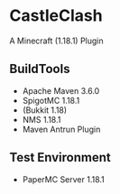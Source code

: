 # CastleClash
A Minecraft (1.18.1) Plugin

## BuildTools
- Apache Maven 3.6.0
- SpigotMC 1.18.1
- (Bukkit 1.18)
- NMS 1.18.1
- Maven Antrun Plugin

## Test Environment
- PaperMC Server 1.18.1
